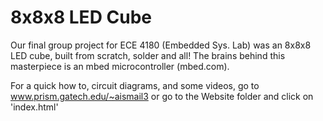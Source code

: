 8x8x8 LED Cube
=======

Our final group project for ECE 4180 (Embedded Sys. Lab) was an 8x8x8 LED cube, built from scratch, solder and all! The brains behind this masterpiece is an mbed microcontroller (mbed.com).

For a quick how to, circuit diagrams, and some videos, go to www.prism.gatech.edu/~aismail3 or go to the Website folder and click on 'index.html'

